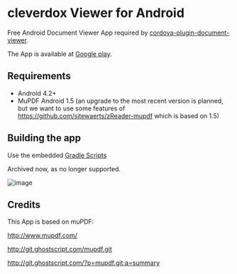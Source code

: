 cleverdox Viewer for Android
============================

Free Android Document Viewer App required by [cordova-plugin-document-viewer](https://github.com/sitewaerts/cordova-plugin-document-viewer).

The App is available at [Google play](https://play.google.com/store/apps/details?id=de.sitewaerts.cleverdox.viewer).

## Requirements ##

* Android 4.2+
* MuPDF Android 1.5 (an upgrade to the most recent version is planned, but we want to use some features of https://github.com/sitewaerts/zReader-mupdf which is based on 1.5)

## Building the app ##

Use the embedded [Gradle Scripts](./buildscripts/)


Archived now, as no longer supported.

![image](https://github.com/sitewaerts/android-document-viewer/assets/3276866/bb43fdb9-d44e-44e5-8e1d-40b7cb205182)



## Credits ##

This App is based on muPDF:

http://www.mupdf.com/

http://git.ghostscript.com/mupdf.git
                                                  
http://git.ghostscript.com/?p=mupdf.git;a=summary

